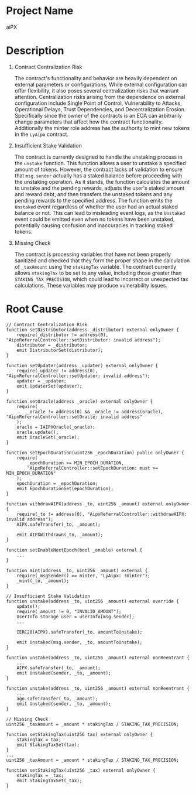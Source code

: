 # Project Name
aiPX

# Description
1. Contract Centralization Risk
    
    The contract's functionality and behavior are heavily dependent on external parameters or configurations. While external configuration can offer flexibility, it also poses several centralization risks that warrant attention. Centralization risks arising from the dependence on external configuration include Single Point of Control, Vulnerability to Attacks, Operational Delays, Trust Dependencies, and Decentralization Erosion. Specifically since the owner of the contracts is an EOA can arbitrarily change parameters that affect how the contract functionality. Additionally the minter role address has the authority to mint new tokens in the `LyAipx` contract.
    
2. Insufficient Stake Validation
    
    The contract is currently designed to handle the unstaking process in the `unstake` function. This function allows a user to unstake a specified amount of tokens. However, the contract lacks of validation to ensure that `msg.sender` actually has a staked balance before proceeding with the unstaking operation. As it stands, the function calculates the amount to unstake and the pending rewards, adjusts the user's staked amount and reward debt, and then transfers the unstaked tokens and any pending rewards to the specified address. The function emits the `Unstaked` event regardless of whether the user had an actual staked balance or not. This can lead to misleading event logs, as the `Unstaked` event could be emitted even when no tokens have been unstaked, potentially causing confusion and inaccuracies in tracking staked tokens.
    
3. Missing Check
    
    The contract is processing variables that have not been properly sanitized and checked that they form the proper shape in the calculation of `_taxAmount` using the `stakingTax` variable. The contract currently allows `stakingTax` to be set to any value, including those greater than `STAKING_TAX_PRECISION`, which could lead to incorrect or unexpected tax calculations. These variables may produce vulnerability issues.

# Root Cause
```solidity
// Contract Centralization Risk
function setDistributor(address _distributor) external onlyOwner {
    require(_distributor != address(0), "AipxReferralController::setDistributor: invalid address");
    distributor = _distributor;
    emit DistributorSet(distributor);
}

function setUpdater(address _updater) external onlyOwner {
    require(_updater != address(0), "AipxReferralController::setUpdater: invalid address");
    updater = _updater;
    emit UpdaterSet(updater);
}

function setOracle(address _oracle) external onlyOwner {
    require(
        _oracle != address(0) && _oracle != address(oracle), "AipxReferralController::setOracle: invalid address"
    );
    oracle = IAIPXOracle(_oracle);
    oracle.update();
    emit OracleSet(_oracle);
}

function setEpochDuration(uint256 _epochDuration) public onlyOwner {
    require(
        _epochDuration >= MIN_EPOCH_DURATION,
        "AipxReferralController::setEpochDuration: must >= MIN_EPOCH_DURATION"
    );
    epochDuration = _epochDuration;
    emit EpochDurationSet(epochDuration);
}

function withdrawAIPX(address _to, uint256 _amount) external onlyOwner {
    require(_to != address(0), "AipxReferralController::withdrawAIPX: invalid address");
    AIPX.safeTransfer(_to, _amount);

    emit AIPXWithdrawn(_to, _amount);
}

function setEnableNextEpoch(bool _enable) external {
    ...
}

function mint(address _to, uint256 _amount) external {
    require(_msgSender() == minter, "LyAipx: !minter");
    _mint(_to, _amount);
}

// Insufficient Stake Validation
function unstake(address _to, uint256 _amount) external override {
    update();
    require(_amount != 0, "INVALID_AMOUNT");
    UserInfo storage user = userInfo[msg.sender];
    ...

    IERC20(AIPX).safeTransfer(_to, amountToUnstake);

    emit Unstaked(msg.sender, _to, amountToUnstake);
}

function unstake(address _to, uint256 _amount) external nonReentrant {
    ...
    AIPX.safeTransfer(_to, _amount);
    emit Unstaked(sender, _to, _amount);
}

function unstake(address _to, uint256 _amount) external nonReentrant {
    ...
    ago.safeTransfer(_to, _amount);
    emit Unstaked(sender, _to, _amount);
}

// Missing Check
uint256 _taxAmount = _amount * stakingTax / STAKING_TAX_PRECISION;

function setStakingTax(uint256 tax) external onlyOwner {
    stakingTax = tax;
    emit StakingTaxSet(tax);
}
...
uint256 _taxAmount = _amount * stakingTax / STAKING_TAX_PRECISION;

function setStakingTax(uint256 _tax) external onlyOwner {
    stakingTax = _tax;
    emit StakingTaxSet(_tax);
}